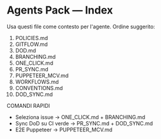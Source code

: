 # Agents Pack — Index

Usa questi file come contesto per l'agente. Ordine suggerito:
1) POLICIES.md
2) GITFLOW.md
3) DOD.md
4) BRANCHING.md
5) ONE_CLICK.md
6) PR_SYNC.md
7) PUPPETEER_MCV.md
8) WORKFLOWS.md
9) CONVENTIONS.md
10) DOD_SYNC.md

COMANDI RAPIDI
- Seleziona issue → ONE_CLICK.md + BRANCHING.md
- Sync DoD su CI verde → PR_SYNC.md + DOD_SYNC.md
- E2E Puppeteer → PUPPETEER_MCV.md
